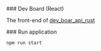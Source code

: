 ### Dev Board (React)

The front-end of [dev_boar_api_rust](https://github.com/goto-eof/dev_board_api_rust)

### Run application

```sh
npm run start
```
